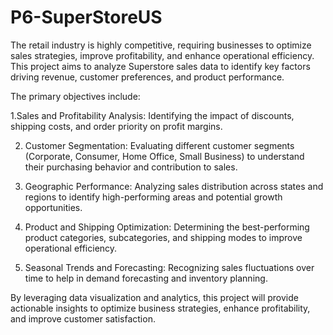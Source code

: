 # P6-SuperStoreUS

The retail industry is highly competitive, requiring businesses to optimize sales strategies, improve profitability, and enhance operational efficiency. This project aims to analyze Superstore sales data to identify key factors driving revenue, customer preferences, and product performance.

The primary objectives include:

1.Sales and Profitability Analysis: Identifying the impact of discounts, shipping costs, and order priority on profit margins.

2. Customer Segmentation: Evaluating different customer segments (Corporate, Consumer, Home Office, Small Business) to understand their purchasing behavior and contribution to sales.

3. Geographic Performance: Analyzing sales distribution across states and regions to identify high-performing areas and potential growth opportunities.

4. Product and Shipping Optimization: Determining the best-performing product categories, subcategories, and shipping modes to improve operational efficiency.

5. Seasonal Trends and Forecasting: Recognizing sales fluctuations over time to help in demand forecasting and inventory planning.

By leveraging data visualization and analytics, this project will provide actionable insights to optimize business strategies, enhance profitability, and improve customer satisfaction.
